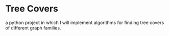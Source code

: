 # Tree Covers
a python project in which I will implement algorithms for finding tree 
covers of different graph families.